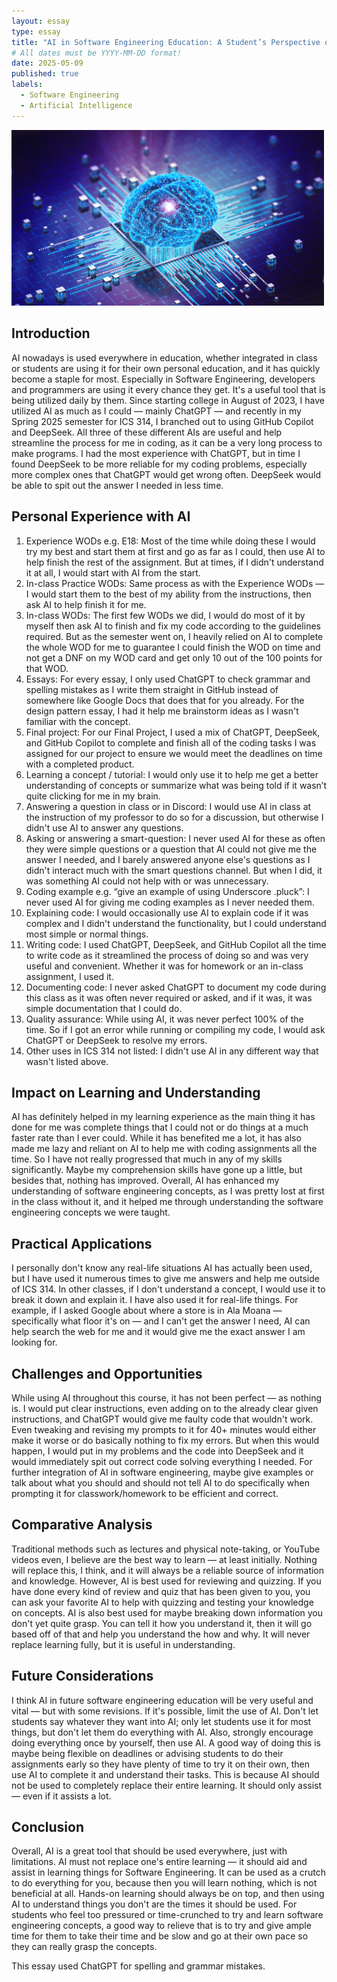 ```yaml
---
layout: essay
type: essay
title: "AI in Software Engineering Education: A Student’s Perspective on Usage, Impact, and Responsibility"
# All dates must be YYYY-MM-DD format!
date: 2025-05-09
published: true
labels:
  - Software Engineering
  - Artificial Intelligence
---
```


<img width="500px" class="rounded float-start pe-4" src="../img/AI.jpg">

## Introduction

AI nowadays is used everywhere in education, whether integrated in class or students are using it for their own personal education, and it has quickly become a staple for most. Especially in Software Engineering, developers and programmers are using it every chance they get. It's a useful tool that is being utilized daily by them. Since starting college in August of 2023, I have utilized AI as much as I could — mainly ChatGPT — and recently in my Spring 2025 semester for ICS 314, I branched out to using GitHub Copilot and DeepSeek. All three of these different AIs are useful and help streamline the process for me in coding, as it can be a very long process to make programs. I had the most experience with ChatGPT, but in time I found DeepSeek to be more reliable for my coding problems, especially more complex ones that ChatGPT would get wrong often. DeepSeek would be able to spit out the answer I needed in less time.

## Personal Experience with AI

1. Experience WODs e.g. E18: Most of the time while doing these I would try my best and start them at first and go as far as I could, then use AI to help finish the rest of the assignment. But at times, if I didn't understand it at all, I would start with AI from the start.
2. In-class Practice WODs: Same process as with the Experience WODs — I would start them to the best of my ability from the instructions, then ask AI to help finish it for me.
3. In-class WODs: The first few WODs we did, I would do most of it by myself then ask AI to finish and fix my code according to the guidelines required. But as the semester went on, I heavily relied on AI to complete the whole WOD for me to guarantee I could finish the WOD on time and not get a DNF on my WOD card and get only 10 out of the 100 points for that WOD.
4. Essays: For every essay, I only used ChatGPT to check grammar and spelling mistakes as I write them straight in GitHub instead of somewhere like Google Docs that does that for you already. For the design pattern essay, I had it help me brainstorm ideas as I wasn't familiar with the concept.
5. Final project: For our Final Project, I used a mix of ChatGPT, DeepSeek, and GitHub Copilot to complete and finish all of the coding tasks I was assigned for our project to ensure we would meet the deadlines on time with a completed product.
6. Learning a concept / tutorial: I would only use it to help me get a better understanding of concepts or summarize what was being told if it wasn’t quite clicking for me in my brain.
7. Answering a question in class or in Discord: I would use AI in class at the instruction of my professor to do so for a discussion, but otherwise I didn't use AI to answer any questions.
8. Asking or answering a smart-question: I never used AI for these as often they were simple questions or a question that AI could not give me the answer I needed, and I barely answered anyone else's questions as I didn't interact much with the smart questions channel. But when I did, it was something AI could not help with or was unnecessary.
9. Coding example e.g. “give an example of using Underscore .pluck”: I never used AI for giving me coding examples as I never needed them.
10. Explaining code: I would occasionally use AI to explain code if it was complex and I didn't understand the functionality, but I could understand most simple or normal things.
11. Writing code: I used ChatGPT, DeepSeek, and GitHub Copilot all the time to write code as it streamlined the process of doing so and was very useful and convenient. Whether it was for homework or an in-class assignment, I used it.
12. Documenting code: I never asked ChatGPT to document my code during this class as it was often never required or asked, and if it was, it was simple documentation that I could do.
13. Quality assurance: While using AI, it was never perfect 100% of the time. So if I got an error while running or compiling my code, I would ask ChatGPT or DeepSeek to resolve my errors.
14. Other uses in ICS 314 not listed: I didn't use AI in any different way that wasn't listed above.

## Impact on Learning and Understanding

AI has definitely helped in my learning experience as the main thing it has done for me was complete things that I could not or do things at a much faster rate than I ever could. While it has benefited me a lot, it has also made me lazy and reliant on AI to help me with coding assignments all the time. So I have not really progressed that much in any of my skills significantly. Maybe my comprehension skills have gone up a little, but besides that, nothing has improved. Overall, AI has enhanced my understanding of software engineering concepts, as I was pretty lost at first in the class without it, and it helped me through understanding the software engineering concepts we were taught.

## Practical Applications

I personally don't know any real-life situations AI has actually been used, but I have used it numerous times to give me answers and help me outside of ICS 314. In other classes, if I don't understand a concept, I would use it to break it down and explain it. I have also used it for real-life things. For example, if I asked Google about where a store is in Ala Moana — specifically what floor it's on — and I can't get the answer I need, AI can help search the web for me and it would give me the exact answer I am looking for.

## Challenges and Opportunities

While using AI throughout this course, it has not been perfect — as nothing is. I would put clear instructions, even adding on to the already clear given instructions, and ChatGPT would give me faulty code that wouldn't work. Even tweaking and revising my prompts to it for 40+ minutes would either make it worse or do basically nothing to fix my errors. But when this would happen, I would put in my problems and the code into DeepSeek and it would immediately spit out correct code solving everything I needed. For further integration of AI in software engineering, maybe give examples or talk about what you should and should not tell AI to do specifically when prompting it for classwork/homework to be efficient and correct.

## Comparative Analysis

Traditional methods such as lectures and physical note-taking, or YouTube videos even, I believe are the best way to learn — at least initially. Nothing will replace this, I think, and it will always be a reliable source of information and knowledge. However, AI is best used for reviewing and quizzing. If you have done every kind of review and quiz that has been given to you, you can ask your favorite AI to help with quizzing and testing your knowledge on concepts. AI is also best used for maybe breaking down information you don't yet quite grasp. You can tell it how you understand it, then it will go based off of that and help you understand the how and why. It will never replace learning fully, but it is useful in understanding.

## Future Considerations

I think AI in future software engineering education will be very useful and vital — but with some revisions. If it's possible, limit the use of AI. Don't let students say whatever they want into AI; only let students use it for most things, but don't let them do everything with AI. Also, strongly encourage doing everything once by yourself, then use AI. A good way of doing this is maybe being flexible on deadlines or advising students to do their assignments early so they have plenty of time to try it on their own, then use AI to complete it and understand their tasks. This is because AI should not be used to completely replace their entire learning. It should only assist — even if it assists a lot.

## Conclusion

Overall, AI is a great tool that should be used everywhere, just with limitations. AI must not replace one's entire learning — it should aid and assist in learning things for Software Engineering. It can be used as a crutch to do everything for you, because then you will learn nothing, which is not beneficial at all. Hands-on learning should always be on top, and then using AI to understand things you don't are the times it should be used. For students who feel too pressured or time-crunched to try and learn software engineering concepts, a good way to relieve that is to try and give ample time for them to take their time and be slow and go at their own pace so they can really grasp the concepts.

This essay used ChatGPT for spelling and grammar mistakes.
